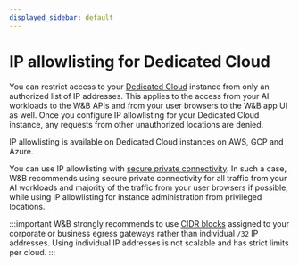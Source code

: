 ```yaml
---
displayed_sidebar: default
---
```


# IP allowlisting for Dedicated Cloud

You can restrict access to your [Dedicated Cloud](../hosting-options/dedicated_cloud.md) instance from only an authorized list of IP addresses. This applies to the access from your AI workloads to the W&B APIs and from your user browsers to the W&B app UI as well. Once you configure IP allowlisting for your Dedicated Cloud instance, any requests from other unauthorized locations are denied.

IP allowlisting is available on Dedicated Cloud instances on AWS, GCP and Azure.

You can use IP allowlisting with [secure private connectivity](./private-connectivity.md). In such a case, W&B recommends using secure private connectivity for all traffic from your AI workloads and majority of the traffic from your user browsers if possible, while using IP allowlisting for instance administration from privileged locations.

:::important
W&B strongly recommends to use [CIDR blocks](https://en.wikipedia.org/wiki/Classless_Inter-Domain_Routing) assigned to your corporate or business egress gateways rather than individual `/32` IP addresses. Using individual IP addresses is not scalable and has strict limits per cloud.
:::